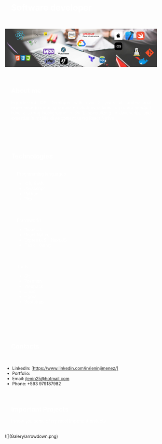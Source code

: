 <div align="center" style="background-color: #00000; color:#ffffff; padding: 20px;">
    <h1 align="left" style="color:#ffffff">Software developer</h1>
</div>

![](Galery/portada2_1.png)

<div align="center" style="background-color: #00000; color:#ffffff; padding: 20px;">
    <h2 align="justify" style="color:#ffffff">About me</h2>
    <p align="justify" style="color:#ffffff">Experienced iOS Developer with over 2 years of professional experience in creating software solutions tailored to
project needs. I have a strong background in Swift, specializing in Javascript, and expertise in mobile development
using React Native</p>
</div>

### 

<div align="center" style="background-color: #00000; color:#ffffff; padding: 20px;">
    <h2 align="justify" style="color:#ffffff">Technologies</h2>
    <div align="justify" style="background-color: #00000; color:#ffffff; padding: 20px;>
        <h3 align="justify" style="color:#ffffff">Programming languages</h3>
        <div>
            <ul>
                <li>iOS, Swift</li>
                <li>Javascript</li>
                <li>Python</li>
                <li>Php</li>
            </ul>
        </div>
    </div>
    <div align="justify" style="background-color: #00000; color:#ffffff; padding: 20px;>
        <h3 align="justify" style="color:#ffffff">Frameworks</h3>
        <div>
            <ul>
                <li>React.JS</li>
                <li>React Native</li>
                <li>Express.JS - Next.JS</li>
                <li>Flask - Django</li>
            </ul>
        </div>
    </div>
     <div align="justify" style="background-color: #00000; color:#ffffff; padding: 20px;>
        <h3 align="justify" style="color:#ffffff">Tools</h3>
        <div>
            <ul>
                <li>Git</li>
                <li>Postman</li>
                <li>Webpack</li>
                <li>Linux</li>
                <li>Figma</li>
                <li>Bootstrap</li>
            </ul>
        </div>
    </div>   
</div>

### 

<div align="center" style="background-color: #00000; color:#ffffff; padding: 20px;">
    <h2 align="justify" style="color:#ffffff">Contacts</h2>
</div>

- LinkedIn: [https://www.linkedin.com/in/leninjimenez/]
- Portfolio: 
- Email: jlenin25@hotmail.com
- Phone: +593 979187982

<div align="center" style="background-color: #00000; color:#ffffff; padding: 20px;">
    <h2 align="justify" style="color:#ffffff">Important Projects</h2>
    <p align="justify" style="color:#ffffff">I show you some of my most important projects</p>
</div>
![](Galery/arrowdown.png)
